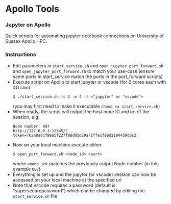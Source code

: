 # Apollo Tools

### Jupyter on Apollo
Quick scripts for automating jupyter notebook connections on University of Sussex Apollo
HPC. 

### Instructions
- Edit parameters in ```start_service.sh``` and ```open_jupyter_port_forward.sh``` and ```open_jupyter_port_forward.sh``` to match your use-case 
(ensure same ports in start_service match the ports in the port_forward scripts) 
- Execute script on Apollo to start jupyter or vscode (for 2 cores each with 4G ram)
  ```
  $ ./start_service.sh -c 2 -m 4 -t <"jupyter" or "vscode">
  ```
  (you may first need to make it executable ```chmod +x start_service.sh```)
- When ready, the script will output the host node ID and url of the session, e.g.
  ```
  Node number: 007
  http://127.0.0.1:12345/?token=762a0a8cf98a5f22ff88d01d20a71ffe1f98d2184459d6c2
  ```
- Now on your local machine execute either 
  ```
  $ open_port_forward.sh <node_id> <port>
  ```
  where ```<node_id>``` matches the previously output Node number (in this example ```007```)
- Everything is set up and the jupyter (or vscode) session can now be accessed on your local machine at the specified url
- Note that vscode requires a password (default is "supersecurepassword") which can be changed by editing the ```start_service.sh``` file
